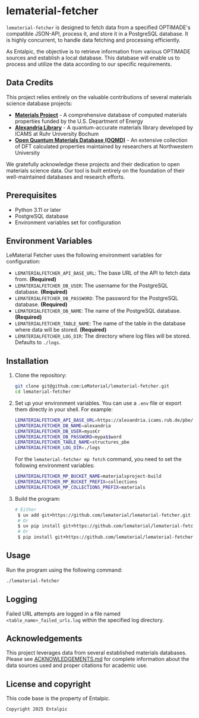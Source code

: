 # lematerial-fetcher

`lematerial-fetcher` is designed to fetch data from a specified OPTIMADE's compatible JSON-API, process it, and store it in a PostgreSQL database. It is highly concurrent, to handle data fetching and processing efficiently.

As Entalpic, the objective is to retrieve information from various OPTIMADE sources and establish a local database. This database will enable us to process and utilize the data according to our specific requirements.

## Data Credits

This project relies entirely on the valuable contributions of several materials science database projects:

- [**Materials Project**](https://materialsproject.org/) - A comprehensive database of computed materials properties funded by the U.S. Department of Energy
- [**Alexandria Library**](https://alexandria.icams.rub.de/) - A quantum-accurate materials library developed by ICAMS at Ruhr University Bochum
- [**Open Quantum Materials Database (OQMD)**](https://oqmd.org/) - An extensive collection of DFT calculated properties maintained by researchers at Northwestern University

We gratefully acknowledge these projects and their dedication to open materials science data. Our tool is built entirely on the foundation of their well-maintained databases and research efforts.

## Prerequisites

- Python 3.11 or later
- PostgreSQL database
- Environment variables set for configuration

## Environment Variables

LeMaterial Fetcher uses the following environment variables for configuration:

- `LEMATERIALFETCHER_API_BASE_URL`: The base URL of the API to fetch data from. **(Required)**
- `LEMATERIALFETCHER_DB_USER`: The username for the PostgreSQL database. **(Required)**
- `LEMATERIALFETCHER_DB_PASSWORD`: The password for the PostgreSQL database. **(Required)**
- `LEMATERIALFETCHER_DB_NAME`: The name of the PostgreSQL database. **(Required)**
- `LEMATERIALFETCHER_TABLE_NAME`: The name of the table in the database where data will be stored. **(Required)**
- `LEMATERIALFETCHER_LOG_DIR`: The directory where log files will be stored. Defaults to `./logs`.

## Installation

1. Clone the repository:

   ```bash
   git clone git@github.com:LeMaterial/lematerial-fetcher.git
   cd lematerial-fetcher
   ```

2. Set up your environment variables. You can use a `.env` file or export them directly in your shell. For example:

   ```bash
   LEMATERIALFETCHER_API_BASE_URL=https://alexandria.icams.rub.de/pbe/v1/structures
   LEMATERIALFETCHER_DB_NAME=alexandria
   LEMATERIALFETCHER_DB_USER=myus€r
   LEMATERIALFETCHER_DB_PASSWORD=mypa$$word
   LEMATERIALFETCHER_TABLE_NAME=structures_pbe
   LEMATERIALFETCHER_LOG_DIR=./logs
   ```

   For the `lematerial-fetcher mp fetch` command, you need to set the following environment variables:

   ```bash
   LEMATERIALFETCHER_MP_BUCKET_NAME=materialsproject-build
   LEMATERIALFETCHER_MP_BUCKET_PREFIX=collections
   LEMATERIALFETCHER_MP_COLLECTIONS_PREFIX=materials
   ```

3. Build the program:
   ```bash
   # Either
    $ uv add git+https://github.com/lematerial/lematerial-fetcher.git
    # Or
    $ uv pip install git+https://github.com/lematerial/lematerial-fetcher.git
    # Or
    $ pip install git+https://github.com/lematerial/lematerial-fetcher.git
   ```

## Usage

Run the program using the following command:

```bash
./lematerial-fetcher
```

## Logging

Failed URL attempts are logged in a file named `<table_name>_failed_urls.log` within the specified log directory.

## Acknowledgements

This project leverages data from several established materials databases. Please see [ACKNOWLEDGEMENTS.md](./ACKNOWLEDGEMENTS.md) for complete information about the data sources used and proper citations for academic use.

## License and copyright

This code base is the property of Entalpic.

```text
Copyright 2025 Entalpic
```
